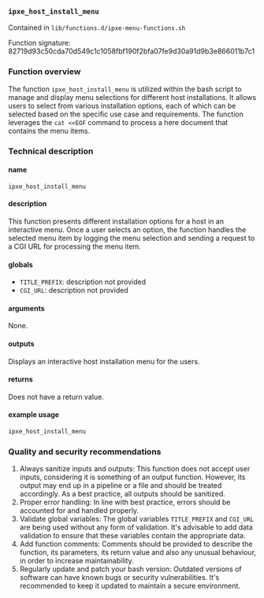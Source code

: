 ### `ipxe_host_install_menu`

Contained in `lib/functions.d/ipxe-menu-functions.sh`

Function signature: 82719d93c50cda70d549c1c1058fbf190f2bfa07fe9d30a91d9b3e866011b7c1

### Function overview

The function `ipxe_host_install_menu` is utilized within the bash script to manage and display menu selections for different host installations. It allows users to select from various installation options, each of which can be selected based on the specific use case and requirements. The function leverages the `cat <<EOF` command to process a here document that contains the menu items.

### Technical description

#### name

`ipxe_host_install_menu`

#### description

This function presents different installation options for a host in an interactive menu. Once a user selects an option, the function handles the selected menu item by logging the menu selection and sending a request to a CGI URL for processing the menu item.

#### globals

- `TITLE_PREFIX`: description not provided
- `CGI_URL`: description not provided

#### arguments

None.

#### outputs

Displays an interactive host installation menu for the users.

#### returns

Does not have a return value.

#### example usage

```bash
ipxe_host_install_menu
```

### Quality and security recommendations

1. Always sanitize inputs and outputs: This function does not accept user inputs, considering it is something of an output function. However, its output may end up in a pipeline or a file and should be treated accordingly. As a best practice, all outputs should be sanitized.
2. Proper error handling: In line with best practice, errors should be accounted for and handled properly.
3. Validate global variables: The global variables `TITLE_PREFIX` and `CGI_URL` are being used without any form of validation. It's advisable to add data validation to ensure that these variables contain the appropriate data.
4. Add function comments: Comments should be provided to describe the function, its parameters, its return value and also any unusual behaviour, in order to increase maintainability.
5. Regularly update and patch your bash version: Outdated versions of software can have known bugs or security vulnerabilities. It's recommended to keep it updated to maintain a secure environment.

